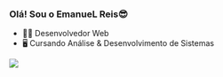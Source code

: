 ### Olá! Sou o EmanueL Reis😎

- 👨‍💻 Desenvolvedor Web
- 🖥 Cursando Análise & Desenvolvimento de Sistemas

<div>
  <a href="https://github.com/Emanuel-Reis17" target="_blank">
    <img src="https://github-readme-stats.vercel.app/api/top-langs/?username=Emanuel-Reis17&theme=dark"/>
  </a>
</div>
